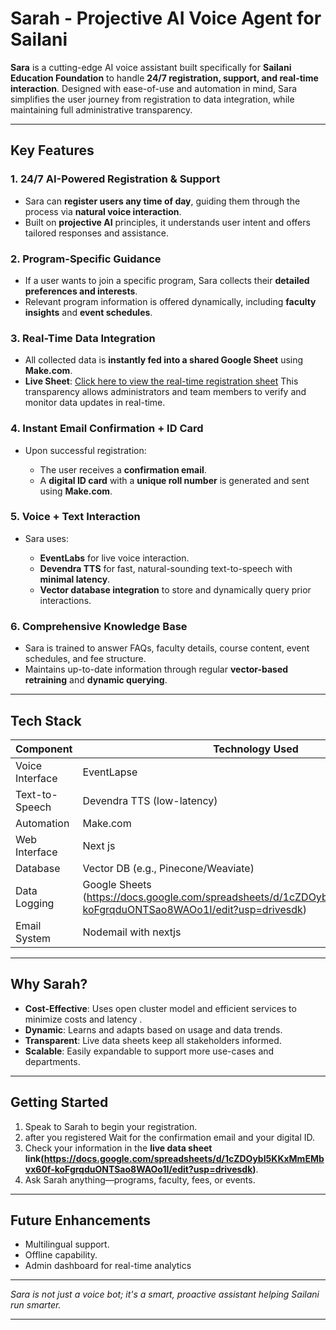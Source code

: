 
# Sarah - Projective AI Voice Agent for Sailani

**Sara** is a cutting-edge AI voice assistant built specifically for **Sailani Education Foundation** to handle **24/7 registration, support, and real-time interaction**. Designed with ease-of-use and automation in mind, Sara simplifies the user journey from registration to data integration, while maintaining full administrative transparency.

---

## Key Features

### 1. **24/7 AI-Powered Registration & Support**

* Sara can **register users any time of day**, guiding them through the process via **natural voice interaction**.
* Built on **projective AI** principles, it understands user intent and offers tailored responses and assistance.

### 2. **Program-Specific Guidance**

* If a user wants to join a specific program, Sara collects their **detailed preferences and interests**.
* Relevant program information is offered dynamically, including **faculty insights** and **event schedules**.

### 3. **Real-Time Data Integration**

* All collected data is **instantly fed into a shared Google Sheet** using **Make.com**.
* **Live Sheet**: [Click here to view the real-time registration sheet](https://docs.google.com/spreadsheets/d/1cZDOybI5KKxMmEMbvx60f-koFgrqduONTSao8WAOo1I/edit?usp=drivesdk) 
  This transparency allows administrators and team members to verify and monitor data updates in real-time.

### 4. **Instant Email Confirmation + ID Card**

* Upon successful registration:

  * The user receives a **confirmation email**.
  * A **digital ID card** with a **unique roll number** is generated and sent using **Make.com**.

### 5. **Voice + Text Interaction**

* Sara uses:

  * **EventLabs** for live voice interaction.
  * **Devendra TTS** for fast, natural-sounding text-to-speech with **minimal latency**.
  * **Vector database integration** to store and dynamically query prior interactions.

### 6. **Comprehensive Knowledge Base**

* Sara is trained to answer FAQs, faculty details, course content, event schedules, and fee structure.
* Maintains up-to-date information through regular **vector-based retraining** and **dynamic querying**.

---

## Tech Stack

| Component       | Technology Used                     |
| --------------- | ----------------------------------- |
| Voice Interface | EventLapse                          |
| Text-to-Speech  | Devendra TTS (low-latency)          |
| Automation      | Make.com                            |
| Web Interface   | Next js                |
| Database        | Vector DB (e.g., Pinecone/Weaviate) |
| Data Logging    | Google Sheets (https://docs.google.com/spreadsheets/d/1cZDOybI5KKxMmEMbvx60f-koFgrqduONTSao8WAOo1I/edit?usp=drivesdk)           |
| Email System    | Nodemail with nextjs            |

---

## Why Sarah?

* **Cost-Effective**: Uses open cluster model and efficient services to minimize costs and latency .
* **Dynamic**: Learns and adapts based on usage and data trends.
* **Transparent**: Live data sheets keep all stakeholders informed.
* **Scalable**: Easily expandable to support more use-cases and departments.

---

## Getting Started

1. Speak to Sarah to begin your registration.
2. after you registered Wait for the confirmation email and your digital ID.
3. Check your information in the **live data sheet link(https://docs.google.com/spreadsheets/d/1cZDOybI5KKxMmEMbvx60f-koFgrqduONTSao8WAOo1I/edit?usp=drivesdk)**.
4. Ask Sarah anything—programs, faculty, fees, or events.

---

## Future Enhancements

* Multilingual support.
* Offline capability.
* Admin dashboard for real-time analytics 

---

*Sara is not just a voice bot; it's a smart, proactive assistant helping Sailani run smarter.*

---

